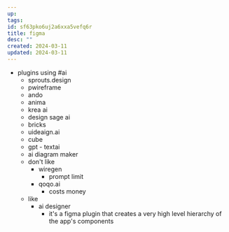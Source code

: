 ```yaml
---
up: 
tags: 
id: sf63pko6uj2a6xxa5vefq6r
title: figma
desc: ""
created: 2024-03-11
updated: 2024-03-11
---
```

- plugins using #ai
	- sprouts.design
	- pwireframe
	- ando
	- anima
	- krea ai
	- design sage ai 
	- bricks
	- uideaign.ai
	- cube
	- gpt - textai
	- ai diagram maker
	- don't like
		- wiregen
			- prompt limit
		- qoqo.ai 
			- costs money
	- like
		- ai designer
			- it's a figma plugin that creates a very high level hierarchy of the app's components 